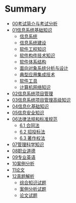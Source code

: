 # Summary
* [00考试简介与考试分析](introduction/README.md)
* [01信息系统基础知识](chapter01/README.md)
  * [信息系统](chapter01/information_system.md)
  * [信息系统建设](chapter01/construction_of_information_system.md)
  * [软件工程知识](chapter01/software_engineering.md)
  * [软件构件技术知识](chapter01/software_components.md)
  * [软件体系结构](chapter01/software_architecture.md)
  * [面向对象系统分析与设计](chapter01/object_oriented_technology.md)
  * [典型应用集成技术](chapter01/enterprise_application_intergration_technology.md)
  * [软件工具](chapter01/software_tools.md)
  * [计算机网络知识](chapter01/computer_networks.md)
* [02信息系统项目管理](chapter02/README.md)
* [03信息系统项目管理高级知识](chapter03/README.md)
* [04信息化基础知识](chapter04/README.md)
* [05信息安全知识](chapter05/README.md)
* [06法律法规和标准规范](chapter06/README.md)
  * [6.1 合同法](chapter06/contract_law.md)
  * [6.2 招投标法](chapter06/tenders_andt_bids_law.md)
  * [6.3 著作权法](chapter06/copyright_law.md)
* [07管理科学知识](chapter07/README.md)
* [08职业道德](chapter08/README.md)
* [09专业英语](chapter09/README.md)
* [10案例分析](chapter10/README.md)
* [11论文](chapter11/README.md)
* [12真题解析](chapter12/README.md)
  * [综合知识试题]()
  * [案例分析试题]()
  * [论文试题]()
